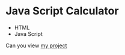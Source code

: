 # Java Script Calculator
- HTML
- Java Script

Can you view [my project](https://panchenkonaz.github.io/calculatorJS/)



